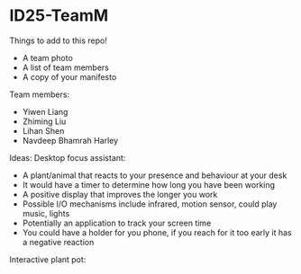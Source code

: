 # ID25-TeamM

Things to add to this repo!
- A team photo
- A list of team members
- A copy of your manifesto


Team members:
- Yiwen Liang
- Zhiming Liu
- Lihan Shen
- Navdeep Bhamrah Harley


Ideas:
Desktop focus assistant:
- A plant/animal that reacts to your presence and behaviour at your desk
- It would have a timer to determine how long you have been working
- A positive display that improves the longer you work
- Possible I/O mechanisms include infrared, motion sensor, could play music, lights
- Potentially an application to track your screen time
- You could have a holder for you phone, if you reach for it too early it has a negative reaction

Interactive plant pot: